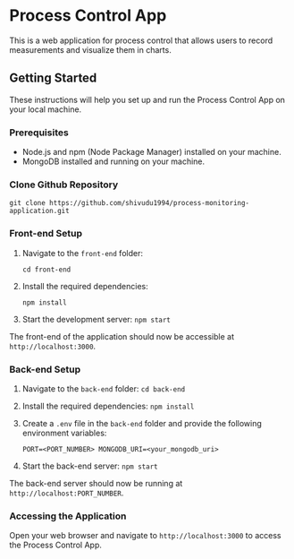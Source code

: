 # Process Control App

This is a web application for process control that allows users to record measurements and visualize them in charts.

## Getting Started

These instructions will help you set up and run the Process Control App on your local machine.

### Prerequisites

- Node.js and npm (Node Package Manager) installed on your machine.
- MongoDB installed and running on your machine.

### Clone Github Repository
    git clone https://github.com/shivudu1994/process-monitoring-application.git
### Front-end Setup

1. Navigate to the `front-end` folder:

    `cd front-end`

2. Install the required dependencies:

    `npm install`
    
3. Start the development server:
 `npm start `

The front-end of the application should now be accessible at `http://localhost:3000`.

### Back-end Setup

1. Navigate to the `back-end` folder:
 `cd back-end `
2. Install the required dependencies:
 `npm install `

4. Create a `.env` file in the `back-end` folder and provide the following environment variables:

    `PORT=<PORT_NUMBER> MONGODB_URI=<your_mongodb_uri>`
    
5. Start the back-end server:
 `npm start `

The back-end server should now be running at `http://localhost:PORT_NUMBER`.

### Accessing the Application

Open your web browser and navigate to `http://localhost:3000` to access the Process Control App.


    

